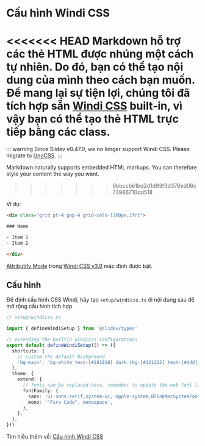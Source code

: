 # Cấu hình Windi CSS

<Environment type="node" />

<<<<<<< HEAD
Markdown hỗ trợ các thẻ HTML được nhúng một cách tự nhiên. Do đó, bạn có thể tạo nội dung của mình theo cách bạn muốn. Để mang lại sự tiện lợi, chúng tôi đã tích hợp sẵn [Windi CSS](https://github.com/windicss/windicss) built-in, vì vậy bạn có thể tạo thẻ HTML trực tiếp bằng các class.
=======
::: warning
Since Slidev v0.47.0, we no longer support Windi CSS. Please migrate to [UnoCSS](/custom/config-unocss).
:::

Markdown naturally supports embedded HTML markups. You can therefore style your content the way you want.
>>>>>>> 9bbccbb1bd2d1d93f3d376ed06c73986710dd518

Ví dụ:

```html
<div class="grid pt-4 gap-4 grid-cols-[100px,1fr]">

### Name

- Item 1
- Item 2

</div>
```

[Attributify Mode](https://windicss.org/posts/v30.html#attributify-mode) trong [Windi CSS v3.0](https://windicss.org/posts/v30.html) mặc định được bật.

## Cấu hình

Để định cấu hình CSS Windi, hãy tạo `setup/windicss.ts` ới nội dung sau để mở rộng cấu hình tích hợp

```ts
// setup/windicss.ts

import { defineWindiSetup } from '@slidev/types'

// extending the builtin windicss configurations
export default defineWindiSetup(() => ({
  shortcuts: {
    // custom the default background
    'bg-main': 'bg-white text-[#181818] dark:(bg-[#121212] text-[#ddd])',
  },
  theme: {
    extend: {
      // fonts can be replaced here, remember to update the web font links in `index.html`
      fontFamily: {
        sans: 'ui-sans-serif,system-ui,-apple-system,BlinkMacSystemFont,"Segoe UI",Roboto,"Helvetica Neue",Arial,"Noto Sans",sans-serif,"Apple Color Emoji","Segoe UI Emoji","Segoe UI Symbol","Noto Color Emoji"',
        mono: '"Fira Code", monospace',
      },
    },
  },
}))
```

Tìm hiểu thêm về: [Cấu hình Windi CSS](https://windicss.org/guide/configuration.html)

